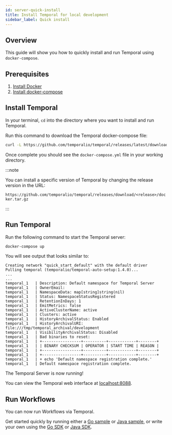 ```yaml
---
id: server-quick-install
title: Install Temporal for local development
sidebar_label: Quick install
---
```


## Overview

This guide will show you how to quickly install and run Temporal using `docker-compose`.

## Prerequisites

1. [Install Docker](https://docs.docker.com/engine/install)
2. [Install docker-compose](https://docs.docker.com/compose/install)

## Install Temporal

In your terminal, `cd` into the directory where you want to install and run Temporal.

Run this command to download the Temporal docker-compose file:

```bash
curl -L https://github.com/temporalio/temporal/releases/latest/download/docker.tar.gz | tar -xz --strip-components 1 docker/docker-compose.yml
```

Once complete you should see the `docker-compose.yml` file in your working directory.

:::note

You can install a specific version of Temporal by changing the release version in the URL:

`https://github.com/temporalio/temporal/releases/download/<release>/docker.tar.gz`

:::

## Run Temporal

Run the following command to start the Temporal server:

```bash
docker-compose up
```

You will see output that looks similar to:

```
Creating network "quick_start_default" with the default driver
Pulling temporal (temporalio/temporal-auto-setup:1.4.0)...
...
...
temporal_1   | Description: Default namespace for Temporal Server
temporal_1   | OwnerEmail:
temporal_1   | NamespaceData: map[string]string(nil)
temporal_1   | Status: NamespaceStatusRegistered
temporal_1   | RetentionInDays: 1
temporal_1   | EmitMetrics: false
temporal_1   | ActiveClusterName: active
temporal_1   | Clusters: active
temporal_1   | HistoryArchivalStatus: Enabled
temporal_1   | HistoryArchivalURI: file:///tmp/temporal_archival/development
temporal_1   | VisibilityArchivalStatus: Disabled
temporal_1   | Bad binaries to reset:
temporal_1   | +-----------------+----------+------------+--------+
temporal_1   | | BINARY CHECKSUM | OPERATOR | START TIME | REASON |
temporal_1   | +-----------------+----------+------------+--------+
temporal_1   | +-----------------+----------+------------+--------+
temporal_1   | + echo 'Default namespace registration complete.'
temporal_1   | Default namespace registration complete.
```

The Temporal Server is now running!

You can view the Temporal web interface at [localhost:8088](http://localhost:8088/).

## Run Workflows

You can now run Workflows via Temporal.

Get started quickly by running either a [Go sample](https://github.com/temporalio/go-samples) or [Java sample](https://github.com/temporalio/java-samples), or write your own using the [Go SDK](/docs/go-hello-world/) or [Java SDK](/docs/java-hello-world/).
